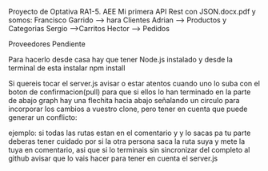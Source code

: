 Proyecto de Optativa RA1-5. AEE  Mi primera API Rest con JSON.docx.pdf y somos:
Francisco Garrido  --> hara Clientes
Adrian --> Productos y Categorias
Sergio -->Carritos
Hector --> Pedidos

Proveedores Pendiente

Para hacerlo desde casa hay que tener Node.js instalado y desde la terminal de esta instalar npm install



Si quereis tocar el server.js avisar o estar atentos cuando uno lo suba con el boton de confirmacion(pull) para que si ellos lo han terminado en la parte de abajo graph hay una flechita hacia abajo señalando un circulo para incorporar los cambios a vuestro clone, pero tener en cuenta que puede generar un conflicto:

ejemplo:
si todas las rutas estan en el comentario y y lo sacas pa tu parte deberas tener cuidado por si la otra persona saca la ruta suya y mete la tuya en comentario, asi que si lo terminais sin sincronizar del completo al github avisar que lo vais hacer para tener en cuenta el server.js